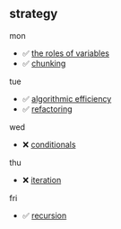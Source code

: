 ## strategy

mon
* :white_check_mark: [the roles of variables](https://github.com/colevanderswands/roles-of-variables)  
* :white_check_mark: [chunking](https://github.com/colevanderswands/chunking)     

tue
* :white_check_mark: [algorithmic efficiency](https://github.com/colevanderswands/algorithmic-efficiency)  
* :white_check_mark: [refactoring](https://github.com/colevanderswands/refactoring)     

wed
* :x: [conditionals]()

thu
* :x: [iteration]()  

fri
* :white_check_mark: [recursion](https://github.com/colevanderswands/recursion)  
